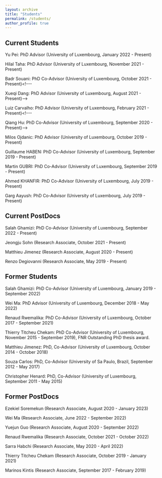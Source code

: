 ```yaml
---
layout: archive
title: "Students"
permalink: /students/
author_profile: true
---
```

## Current Students
<!---
Jokar Jandaghi: PhD Co-Advisor (Join diploma between University of Groningen & University of Luxembourg, November 2022 - Present).
-->
Yu Pei: PhD Advisor (University of Luxembourg, January 2022 - Present)

Hilal Taha: PhD Advisor (University of Luxembourg, November 2021 - Present)

Badr Souani: PhD Co-Advisor (University of Luxembourg, October 2021 - Present)<!---

Xueqi Dang: PhD Advisor (University of Luxembourg, August 2021 - Present)-->

Luiz Carvalho: PhD Advisor (University of Luxembourg, February 2021 - Present)<!---

Qiang Hu: PhD Co-Advisor (University of Luxembourg, September 2020 - Present)-->

Milos Ojdanic: PhD Advisor (University of Luxembourg, October 2019 - Present)

Guillaume HABEN: PhD Co-Advisor (University of Luxembourg, September 2019 - Present) 

Martin GUBRI: PhD Co-Advisor (University of Luxembourg, September 2019 - Present)

Ahmed KHANFIR: PhD Co-Advisor (University of Luxembourg, July 2019 - Present) 

Garg Aayush: PhD Co-Advisor (University of Luxembourg, July 2019 - Present)



## Current PostDocs

Salah Ghamizi: PhD Co-Advisor (University of Luxembourg, September 2022 - Present) 

Jeongju Sohn (Research Associate, October 2021 - Present)

Matthieu Jimenez (Research Associate, August 2020 - Present)

Renzo Degiovanni (Research Associate, May 2019 - Present)


## Former Students

Salah Ghamizi: PhD Co-Advisor (University of Luxembourg, January 2019 - September 2022) 

Wei Ma: PhD Advisor (University of Luxembourg, December 2018 - May 2022)

Renaud Rwemalika: PhD Co-Advisor (University of Luxembourg, October 2017 - September 2021)

Thierry Titcheu Chekam: PhD Co-Advisor (University of Luxembourg, November 2015 - September 2019), FNR Outstanding PhD thesis award.

Matthieu Jimenez: PhD, Co-Advisor (University of Luxembourg, October 2014 - October 2018)

Souza Carlos: PhD, Co-Advisor (University of Sa Paulo, Brazil, September 2012 - May 2017)

Christopher Henard: PhD, Co-Advisor (University of Luxembourg, September 2011 - May 2015)

## Former PostDocs

Ezekiel Soremekun (Research Associate, August 2020 - January 2023)

Wei Ma (Research Associate, June 2022 -  September 2022)

Yuejun Guo (Research Associate, August 2020 -  September 2022)

Renaud Rwemalika (Research Associate, October 2021 - October 2022)

Sarra Habchi (Research Associate, May 2020 - April 2022)

Thierry Titcheu Chekam (Research Associate, October 2019 - January 2021) 

Marinos Kintis (Research Associate, September 2017 - February 2019)
